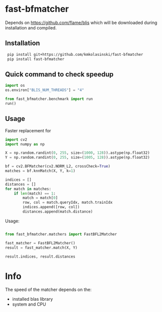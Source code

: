 # fast-bfmatcher

Depends on https://github.com/flame/blis which will be downloaded during 
installation and compiled.

## Installation
```bash
 pip install git+https://github.com/kmkolasinski/fast-bfmatcher
 pip install fast-bfmatcher
```

## Quick command to check speedup

```python
import os
os.environ["BLIS_NUM_THREADS"] = "4"

from fast_bfmatcher.benchmark import run
run()
```

## Usage

Faster replacement for

```python
import cv2
import numpy as np

X = np.random.randint(0, 255, size=(1000, 128)).astype(np.float32)
Y = np.random.randint(0, 255, size=(1005, 128)).astype(np.float32)

bf = cv2.BFMatcher(cv2.NORM_L2, crossCheck=True)
matches = bf.knnMatch(X, Y, k=1)

indices = []
distances = []
for match in matches:
    if len(match) == 1:
        match = match[0]
        row, col = match.queryIdx, match.trainIdx
        indices.append([row, col])
        distances.append(match.distance)
```

Usage:

```python

from fast_bfmatcher.matchers import FastBFL2Matcher

fast_matcher = FastBFL2Matcher()
result = fast_matcher.match(X, Y)

result.indices, result.distances
```

# Info

The speed of the matcher depends on the:
- installed blas library
- system and CPU 